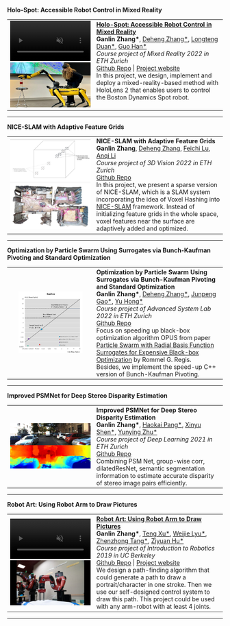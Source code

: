 <heading><strong>Holo-Spot: Accessible Robot Control in Mixed Reality</strong></heading>
<table width="100%" align="center" border="0" cellspacing="0" cellpadding="20">  
  <tr>  
    <td width="40%" data-prefix="holo">
      <div class="one">
        <div class="two shape" style="width: 100%;">
          <video width="100%" muted autoplay loop>
            <source src="/images/projects/holospot.mp4" type="video/mp4">
            Your browser does not support the video tag.
          </video>
        </div>
        <img src="/images/projects/holospot.png" width="100%" class="img"/>
      </div>
    </td>
    <td valign="top" width="75%">
      <papertitle>
        <strong>
          <a href="https://zhangganlin.github.io/Holo-Spot-Page/index.html" target="_blank">
            Holo-Spot: Accessible Robot Control in Mixed Reality
          </a>
        </strong>
      </papertitle>
      <br>
      <strong>Ganlin Zhang*</strong>, 
      <a href="https://dehezhang2.github.io/" target="_blank">Deheng Zhang*</a>, 
      <a href="https://ch.linkedin.com/in/longteng-duan-566640205" target="_blank">Longteng Duan*</a>, 
      <a href="https://github.com/guo-han" target="_blank">Guo Han*</a>
      <br>
      <em>Course project of Mixed Reality 2022 in ETH Zurich</em>
      <br>
      <a href="https://dehezhang2.github.io//holo-spot" target="_blank">Github Repo</a> | 
      <a href="https://zhangganlin.github.io/Holo-Spot-Page/index.html" target="_blank">Project website</a>
      <br>
      In this project, we design, implement and deploy a mixed-reality-based method with HoloLens 2 
      that enables users to control the Boston Dynamics Spot robot.
    </td>
  </tr>
</table>
<hr>


<heading><strong>NICE-SLAM with Adaptive Feature Grids</strong></heading>
<table width="100%" align="center" border="0" cellspacing="0" cellpadding="20">
  <tr> 
    <td width="40%" data-prefix="nice">
      <div class="one">
        <div class="two shape">
          <img src="/images/projects/niceslam.gif" width="100%">
        </div>
        <img src="/images/projects/niceslam.png" width="100%" class="img">
      </div>
    </td>
    <td valign="top" width="75%">
      <papertitle>
        <strong>NICE-SLAM with Adaptive Feature Grids</strong>
      </papertitle>
      <br>
      <strong>Ganlin Zhang</strong>, 
      <a href="https://dehezhang2.github.io/" target="_blank">Deheng Zhang</a>, 
      <a href="https://www.linkedin.com/in/feichi-lu-171840094/" target="_blank">Feichi Lu</a>, 
      <a href="https://www.linkedin.com/in/anqi-li-244547130/" target="_blank">Anqi Li</a>
      <br>
      <em>Course project of 3D Vision 2022 in ETH Zurich</em>
      <br>
      <a href="https://github.com/zhangganlin/NICE-SLAM-with-Adaptive-Feature-Grids" target="_blank">Github Repo</a>
      <br>
      In this project, we present a sparse version of NICE-SLAM, which is a SLAM system 
      incorporating the idea of Voxel Hashing into 
      <a href="https://pengsongyou.github.io/nice-slam" target="_blank">NICE-SLAM</a> framework. 
      Instead of initializing feature grids in the whole space, voxel features near the surface 
      are adaptively added and optimized.
    </td>
  </tr>
</table>
<hr>

<heading><strong>Optimization by Particle Swarm Using Surrogates via Bunch-Kaufman Pivoting and Standard Optimization</strong> </heading>
<table width="100%" align="center" border="0" cellspacing="0" cellpadding="20">  
  <td width="40%">
    <div class="one">
    <center><img src="/images/projects/opus.png" width="80%"> </center></div>
  </td>
  <td valign="top" width="75%">
    <papertitle>
    <strong>
      Optimization by Particle Swarm Using Surrogates via Bunch-Kaufman Pivoting and Standard Optimization
    </strong>
    </papertitle>
    <br>
    <strong>Ganlin Zhang*</strong>,
    <a href="https://dehezhang2.github.io/" target="_blank">Deheng Zhang*</a>,
    <a href="https://junpenggao233.github.io/" target="_blank"> Junpeng Gao*</a>,
    <a href="https://www.linkedin.com/in/yu-hong-b06322178/" target="_blank"> Yu Hong*</a>
    <br>
    <em>Course project of Advanced System Lab 2022 in ETH Zurich</em>
    <br>
    <a href="https://github.com/zhangganlin/OPUS-via-Bunch-Kaufman-pivoting-and-standard-optimization" target="_blank">Github Repo</a>
    <br>
    Focus on speeding up black-box optimization algorithm OPUS from paper <a href="https://acl.inf.ethz.ch/teaching/fastcode/2022/project/project-ideas/particle-swarm.pdf" target="_blank">Particle Swarm with Radial Basis Function Surrogates for Expensive Black-box Optimization</a> by Rommel G. Regis. 
    <br>
    Besides, we implement the speed-up C++ version of Bunch-Kaufman Pivoting.
  </td>
</table>
<hr>

<heading><strong>Improved PSMNet for Deep Stereo Disparity Estimation</strong> </heading>
<table width="100%" align="center" border="0" cellspacing="0" cellpadding="20">  
  <td width="40%">
    <div class="one">
    <img src="/images/projects/psm.png" width="100%"> </div>
  </td>
  <td valign="top" width="75%">
    <papertitle>
    <strong>
      Improved PSMNet for Deep Stereo Disparity Estimation
    </strong>
    </papertitle>
    <br>
    <strong>Ganlin Zhang*</strong>,
    <a href="https://github.com/hkkkpang" target="_blank">Haokai Pang*</a>,
    <a href="https://github.com/ucabxs0" target="_blank"> Xinyu Shen*</a>,
    <a href="https://github.com/yunyingzhu" target="_blank"> Yunying Zhu*</a>
    <br>
    <em>Course project of Deep Learning 2021 in ETH Zurich</em>
    <br>
    <a href="https://github.com/zhangganlin/Improved-PSMNet-for-Deep-Stereo-Disparity-Estimation" target="_blank">Github Repo</a>
    <br>
    Combining PSM Net, group-wise corr, dilatedResNet, semantic segmentation information to estimate accurate disparity of stereo image pairs efficiently.
  </td>
</table>
<hr>

<heading><strong>Robot Art: Using Robot Arm to Draw Pictures</strong></heading>
<table width="100%" align="center" border="0" cellspacing="0" cellpadding="20">  
  <tr>  
    <td width="40%" data-prefix="roboart">
      <div class="one">
        <div class="two shape" style="width: 100%;">
          <video width="100%" muted autoplay loop>
            <source src="/images/projects/roboart.mp4" type="video/mp4">
            Your browser does not support the video tag.
          </video>
        </div>
        <img src="/images/projects/roboart.png" width="100%" class="img"/>
      </div>
    </td>
    <td valign="top" width="75%">
      <papertitle>
        <strong>
          <a href="https://sites.google.com/berkeley.edu/ee106a-roboart" target="_blank">
            Robot Art: Using Robot Arm to Draw Pictures
          </a>
        </strong>
      </papertitle>
      <br>
      <strong>Ganlin Zhang*</strong>, 
      <a href="https://www.linkedin.com/in/xu-teng/" target="_blank">Teng Xu*</a>, 
      <a href="https://weijielyu.github.io/" target="_blank">Weijie Lyu*</a>, 
      <a href="https://toytag.net/" target="_blank">Zhenzhong Tang*</a>, 
      <a href="https://www.linkedin.com/in/ziyuanhu/" target="_blank">Ziyuan Hu*</a>
      <br>
      <em>Course project of Introduction to Robotics 2019 in UC Berkeley</em>
      <br>
      <a href="https://github.com/Ten1o/EE106A-RoboArt" target="_blank">Github Repo</a> | 
      <a href="https://sites.google.com/berkeley.edu/ee106a-roboart" target="_blank">Project website</a>
      <br>
      We design a path-finding algorithm that could generate a path to draw a portrait/character in one stroke. Then we use our self-designed control system to draw this path. This project could be used with any arm-robot with at least 4 joints.
    </td>
  </tr>
</table>
<hr>

